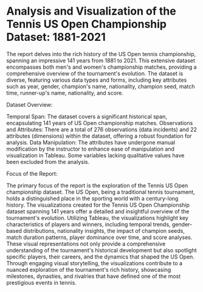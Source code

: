 # Analysis and Visualization of the Tennis US Open Championship Dataset: 1881-2021

The report delves into the rich history of the US Open tennis championship, spanning an impressive 141 years from 1881 to 2021. This extensive dataset encompasses both men's and women's championship matches, providing a comprehensive overview of the tournament's evolution. The dataset is diverse, featuring various data types and forms, including key attributes such as year, gender, champion's name, nationality, champion seed, match time, runner-up's name, nationality, and score.

Dataset Overview:

Temporal Span: The dataset covers a significant historical span, encapsulating 141 years of US Open championship matches.
Observations and Attributes: There are a total of 276 observations (data incidents) and 22 attributes (dimensions) within the dataset, offering a robust foundation for analysis.
Data Manipulation: The attributes have undergone manual modification by the instructor to enhance ease of manipulation and visualization in Tableau. Some variables lacking qualitative values have been excluded from the analysis.

Focus of the Report:

The primary focus of the report is the exploration of the Tennis US Open championship dataset. The US Open, being a traditional tennis tournament, holds a distinguished place in the sporting world with a century-long history. The visualizations created for the Tennis US Open Championship dataset spanning 141 years offer a detailed and insightful overview of the tournament's evolution. Utilizing Tableau, the visualizations highlight key characteristics of players and winners, including temporal trends, gender-based distributions, nationality insights, the impact of champion seeds, match duration patterns, player dominance over time, and score analyses. These visual representations not only provide a comprehensive understanding of the tournament's historical development but also spotlight specific players, their careers, and the dynamics that shaped the US Open. Through engaging visual storytelling, the visualizations contribute to a nuanced exploration of the tournament's rich history, showcasing milestones, dynasties, and rivalries that have defined one of the most prestigious events in tennis.
